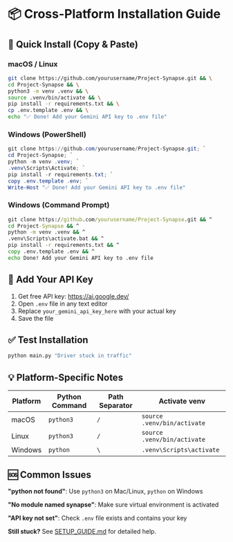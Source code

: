 # 📦 Cross-Platform Installation Guide

## 🚀 Quick Install (Copy & Paste)

### macOS / Linux
```bash
git clone https://github.com/yourusername/Project-Synapse.git && \
cd Project-Synapse && \
python3 -m venv .venv && \
source .venv/bin/activate && \
pip install -r requirements.txt && \
cp .env.template .env && \
echo "✅ Done! Add your Gemini API key to .env file"
```

### Windows (PowerShell)
```powershell
git clone https://github.com/yourusername/Project-Synapse.git; `
cd Project-Synapse; `
python -m venv .venv; `
.venv\Scripts\Activate; `
pip install -r requirements.txt; `
copy .env.template .env; `
Write-Host "✅ Done! Add your Gemini API key to .env file"
```

### Windows (Command Prompt)
```cmd
git clone https://github.com/yourusername/Project-Synapse.git && ^
cd Project-Synapse && ^
python -m venv .venv && ^
.venv\Scripts\activate.bat && ^
pip install -r requirements.txt && ^
copy .env.template .env && ^
echo Done! Add your Gemini API key to .env file
```

## 🔑 Add Your API Key

1. Get free API key: https://ai.google.dev/
2. Open `.env` file in any text editor
3. Replace `your_gemini_api_key_here` with your actual key
4. Save the file

## ✅ Test Installation

```bash
python main.py "Driver stuck in traffic"
```

## 💡 Platform-Specific Notes

| Platform | Python Command | Path Separator | Activate venv |
|----------|---------------|----------------|---------------|
| macOS    | `python3`     | `/`            | `source .venv/bin/activate` |
| Linux    | `python3`     | `/`            | `source .venv/bin/activate` |
| Windows  | `python`      | `\`            | `.venv\Scripts\activate` |

## 🆘 Common Issues

**"python not found"**: Use `python3` on Mac/Linux, `python` on Windows

**"No module named synapse"**: Make sure virtual environment is activated

**"API key not set"**: Check `.env` file exists and contains your key

**Still stuck?** See [SETUP_GUIDE.md](SETUP_GUIDE.md) for detailed help.